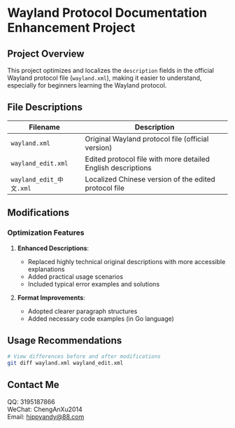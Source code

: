 # Wayland Protocol Documentation Enhancement Project

## Project Overview

This project optimizes and localizes the `description` fields in the official Wayland protocol file (`wayland.xml`), making it easier to understand, especially for beginners learning the Wayland protocol.

## File Descriptions

| Filename                     | Description                                                          |
|------------------------------|----------------------------------------------------------------------|
| `wayland.xml`                | Original Wayland protocol file (official version)                    |
| `wayland_edit.xml`           | Edited protocol file with more detailed English descriptions         |
| `wayland_edit_中文.xml`   | Localized Chinese version of the edited protocol file                |

## Modifications

### Optimization Features

1. **Enhanced Descriptions**:
   - Replaced highly technical original descriptions with more accessible explanations
   - Added practical usage scenarios
   - Included typical error examples and solutions

2. **Format Improvements**:
   - Adopted clearer paragraph structures
   - Added necessary code examples (in Go language)

## Usage Recommendations

```bash
# View differences before and after modifications
git diff wayland.xml wayland_edit.xml
```

## Contact Me
QQ: 3195187866  
WeChat: ChengAnXu2014  
Email: hippyandy@88.com